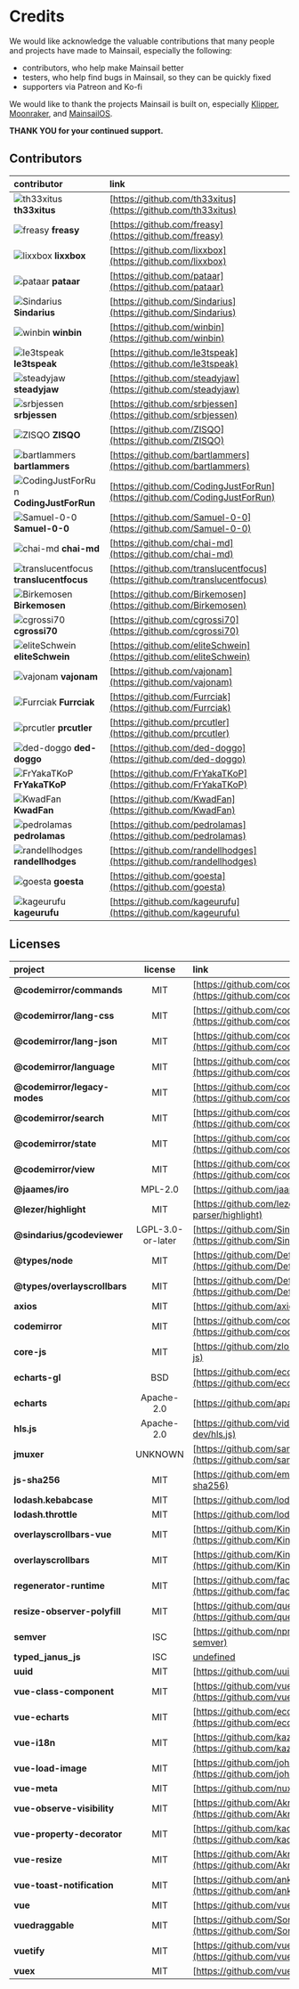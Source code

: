 # Credits

We would like acknowledge the valuable contributions that many people and projects have made to Mainsail, especially the following:

* contributors, who help make Mainsail better
* testers, who help find bugs in Mainsail, so they can be quickly fixed
* supporters via Patreon and Ko-fi

We would like to thank the projects Mainsail is built on, especially [Klipper](https://github.com/KevinOConnor/klipper), [Moonraker](https://github.com/Arksine/moonraker), and [MainsailOS](https://github.com/mainsail-crew/MainsailOS/).

**THANK YOU for your continued support.**

## Contributors

| contributor | link |
|:--------|:-----|
|<img src="https://avatars.githubusercontent.com/u/31533186?v=4" alt="th33xitus" data-size="line"> **th33xitus**|[https://github.com/th33xitus](https://github.com/th33xitus)|
|<img src="https://avatars.githubusercontent.com/u/5220632?v=4" alt="freasy" data-size="line"> **freasy**|[https://github.com/freasy](https://github.com/freasy)|
|<img src="https://avatars.githubusercontent.com/u/5130466?v=4" alt="lixxbox" data-size="line"> **lixxbox**|[https://github.com/lixxbox](https://github.com/lixxbox)|
|<img src="https://avatars.githubusercontent.com/u/3403851?v=4" alt="pataar" data-size="line"> **pataar**|[https://github.com/pataar](https://github.com/pataar)|
|<img src="https://avatars.githubusercontent.com/u/12520045?v=4" alt="Sindarius" data-size="line"> **Sindarius**|[https://github.com/Sindarius](https://github.com/Sindarius)|
|<img src="https://avatars.githubusercontent.com/u/9819264?v=4" alt="winbin" data-size="line"> **winbin**|[https://github.com/winbin](https://github.com/winbin)|
|<img src="https://avatars.githubusercontent.com/u/21110785?v=4" alt="le3tspeak" data-size="line"> **le3tspeak**|[https://github.com/le3tspeak](https://github.com/le3tspeak)|
|<img src="https://avatars.githubusercontent.com/u/36079537?v=4" alt="steadyjaw" data-size="line"> **steadyjaw**|[https://github.com/steadyjaw](https://github.com/steadyjaw)|
|<img src="https://avatars.githubusercontent.com/u/92088582?v=4" alt="srbjessen" data-size="line"> **srbjessen**|[https://github.com/srbjessen](https://github.com/srbjessen)|
|<img src="https://avatars.githubusercontent.com/u/50421769?v=4" alt="ZISQO" data-size="line"> **ZISQO**|[https://github.com/ZISQO](https://github.com/ZISQO)|
|<img src="https://avatars.githubusercontent.com/u/12411803?v=4" alt="bartlammers" data-size="line"> **bartlammers**|[https://github.com/bartlammers](https://github.com/bartlammers)|
|<img src="https://avatars.githubusercontent.com/u/71041835?v=4" alt="CodingJustForRun" data-size="line"> **CodingJustForRun**|[https://github.com/CodingJustForRun](https://github.com/CodingJustForRun)|
|<img src="https://avatars.githubusercontent.com/u/23371663?v=4" alt="Samuel-0-0" data-size="line"> **Samuel-0-0**|[https://github.com/Samuel-0-0](https://github.com/Samuel-0-0)|
|<img src="https://avatars.githubusercontent.com/u/48555545?v=4" alt="chai-md" data-size="line"> **chai-md**|[https://github.com/chai-md](https://github.com/chai-md)|
|<img src="https://avatars.githubusercontent.com/u/26986716?v=4" alt="translucentfocus" data-size="line"> **translucentfocus**|[https://github.com/translucentfocus](https://github.com/translucentfocus)|
|<img src="https://avatars.githubusercontent.com/u/12812702?v=4" alt="Birkemosen" data-size="line"> **Birkemosen**|[https://github.com/Birkemosen](https://github.com/Birkemosen)|
|<img src="https://avatars.githubusercontent.com/u/88626902?v=4" alt="cgrossi70" data-size="line"> **cgrossi70**|[https://github.com/cgrossi70](https://github.com/cgrossi70)|
|<img src="https://avatars.githubusercontent.com/u/39838619?v=4" alt="eliteSchwein" data-size="line"> **eliteSchwein**|[https://github.com/eliteSchwein](https://github.com/eliteSchwein)|
|<img src="https://avatars.githubusercontent.com/u/152501?v=4" alt="vajonam" data-size="line"> **vajonam**|[https://github.com/vajonam](https://github.com/vajonam)|
|<img src="https://avatars.githubusercontent.com/u/98190291?v=4" alt="Furrciak" data-size="line"> **Furrciak**|[https://github.com/Furrciak](https://github.com/Furrciak)|
|<img src="https://avatars.githubusercontent.com/u/67276?v=4" alt="prcutler" data-size="line"> **prcutler**|[https://github.com/prcutler](https://github.com/prcutler)|
|<img src="https://avatars.githubusercontent.com/u/19880109?v=4" alt="ded-doggo" data-size="line"> **ded-doggo**|[https://github.com/ded-doggo](https://github.com/ded-doggo)|
|<img src="https://avatars.githubusercontent.com/u/10913183?v=4" alt="FrYakaTKoP" data-size="line"> **FrYakaTKoP**|[https://github.com/FrYakaTKoP](https://github.com/FrYakaTKoP)|
|<img src="https://avatars.githubusercontent.com/u/43513802?v=4" alt="KwadFan" data-size="line"> **KwadFan**|[https://github.com/KwadFan](https://github.com/KwadFan)|
|<img src="https://avatars.githubusercontent.com/u/85504?v=4" alt="pedrolamas" data-size="line"> **pedrolamas**|[https://github.com/pedrolamas](https://github.com/pedrolamas)|
|<img src="https://avatars.githubusercontent.com/u/7727467?v=4" alt="randellhodges" data-size="line"> **randellhodges**|[https://github.com/randellhodges](https://github.com/randellhodges)|
|<img src="https://avatars.githubusercontent.com/u/1850271?v=4" alt="goesta" data-size="line"> **goesta**|[https://github.com/goesta](https://github.com/goesta)|
|<img src="https://avatars.githubusercontent.com/u/259751?v=4" alt="kageurufu" data-size="line"> **kageurufu**|[https://github.com/kageurufu](https://github.com/kageurufu)|


## Licenses

| project | license | link |
|:--------|:-------:|:-----|
| **@codemirror/commands** | MIT | [https://github.com/codemirror/commands](https://github.com/codemirror/commands) |
| **@codemirror/lang-css** | MIT | [https://github.com/codemirror/lang-css](https://github.com/codemirror/lang-css) |
| **@codemirror/lang-json** | MIT | [https://github.com/codemirror/lang-json](https://github.com/codemirror/lang-json) |
| **@codemirror/language** | MIT | [https://github.com/codemirror/language](https://github.com/codemirror/language) |
| **@codemirror/legacy-modes** | MIT | [https://github.com/codemirror/legacy-modes](https://github.com/codemirror/legacy-modes) |
| **@codemirror/search** | MIT | [https://github.com/codemirror/search](https://github.com/codemirror/search) |
| **@codemirror/state** | MIT | [https://github.com/codemirror/state](https://github.com/codemirror/state) |
| **@codemirror/view** | MIT | [https://github.com/codemirror/view](https://github.com/codemirror/view) |
| **@jaames/iro** | MPL-2.0 | [https://github.com/jaames/iro.js](https://github.com/jaames/iro.js) |
| **@lezer/highlight** | MIT | [https://github.com/lezer-parser/highlight](https://github.com/lezer-parser/highlight) |
| **@sindarius/gcodeviewer** | LGPL-3.0-or-later | [https://github.com/Sindarius/npm_gcodeviewer](https://github.com/Sindarius/npm_gcodeviewer) |
| **@types/node** | MIT | [https://github.com/DefinitelyTyped/DefinitelyTyped](https://github.com/DefinitelyTyped/DefinitelyTyped) |
| **@types/overlayscrollbars** | MIT | [https://github.com/DefinitelyTyped/DefinitelyTyped](https://github.com/DefinitelyTyped/DefinitelyTyped) |
| **axios** | MIT | [https://github.com/axios/axios](https://github.com/axios/axios) |
| **codemirror** | MIT | [https://github.com/codemirror/basic-setup](https://github.com/codemirror/basic-setup) |
| **core-js** | MIT | [https://github.com/zloirock/core-js](https://github.com/zloirock/core-js) |
| **echarts-gl** | BSD | [https://github.com/ecomfe/echarts-gl](https://github.com/ecomfe/echarts-gl) |
| **echarts** | Apache-2.0 | [https://github.com/apache/echarts](https://github.com/apache/echarts) |
| **hls.js** | Apache-2.0 | [https://github.com/video-dev/hls.js](https://github.com/video-dev/hls.js) |
| **jmuxer** | UNKNOWN | [https://github.com/samirkumardas/jmuxer](https://github.com/samirkumardas/jmuxer) |
| **js-sha256** | MIT | [https://github.com/emn178/js-sha256](https://github.com/emn178/js-sha256) |
| **lodash.kebabcase** | MIT | [https://github.com/lodash/lodash](https://github.com/lodash/lodash) |
| **lodash.throttle** | MIT | [https://github.com/lodash/lodash](https://github.com/lodash/lodash) |
| **overlayscrollbars-vue** | MIT | [https://github.com/KingSora/OverlayScrollbars](https://github.com/KingSora/OverlayScrollbars) |
| **overlayscrollbars** | MIT | [https://github.com/KingSora/OverlayScrollbars](https://github.com/KingSora/OverlayScrollbars) |
| **regenerator-runtime** | MIT | [https://github.com/facebook/regenerator/tree/master/packages/runtime](https://github.com/facebook/regenerator/tree/master/packages/runtime) |
| **resize-observer-polyfill** | MIT | [https://github.com/que-etc/resize-observer-polyfill](https://github.com/que-etc/resize-observer-polyfill) |
| **semver** | ISC | [https://github.com/npm/node-semver](https://github.com/npm/node-semver) |
| **typed_janus_js** | ISC | [undefined](undefined) |
| **uuid** | MIT | [https://github.com/uuidjs/uuid](https://github.com/uuidjs/uuid) |
| **vue-class-component** | MIT | [https://github.com/vuejs/vue-class-component](https://github.com/vuejs/vue-class-component) |
| **vue-echarts** | MIT | [https://github.com/ecomfe/vue-echarts](https://github.com/ecomfe/vue-echarts) |
| **vue-i18n** | MIT | [https://github.com/kazupon/vue-i18n](https://github.com/kazupon/vue-i18n) |
| **vue-load-image** | MIT | [https://github.com/john015/vue-load-image](https://github.com/john015/vue-load-image) |
| **vue-meta** | MIT | [https://github.com/nuxt/vue-meta](https://github.com/nuxt/vue-meta) |
| **vue-observe-visibility** | MIT | [https://github.com/Akryum/vue-observe-visibility](https://github.com/Akryum/vue-observe-visibility) |
| **vue-property-decorator** | MIT | [https://github.com/kaorun343/vue-property-decorator](https://github.com/kaorun343/vue-property-decorator) |
| **vue-resize** | MIT | [https://github.com/Akryum/vue-resize](https://github.com/Akryum/vue-resize) |
| **vue-toast-notification** | MIT | [https://github.com/ankurk91/vue-toast-notification](https://github.com/ankurk91/vue-toast-notification) |
| **vue** | MIT | [https://github.com/vuejs/vue](https://github.com/vuejs/vue) |
| **vuedraggable** | MIT | [https://github.com/SortableJS/Vue.Draggable](https://github.com/SortableJS/Vue.Draggable) |
| **vuetify** | MIT | [https://github.com/vuetifyjs/vuetify](https://github.com/vuetifyjs/vuetify) |
| **vuex** | MIT | [https://github.com/vuejs/vuex](https://github.com/vuejs/vuex) |
